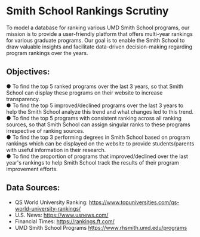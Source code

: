 # Smith School Rankings Scrutiny

To model a database for ranking various UMD Smith School programs, our mission is to provide a user-friendly platform that offers multi-year rankings for various graduate programs. Our goal is to enable the Smith School to draw valuable insights and facilitate data-driven decision-making regarding program rankings over the years.  

## **Objectives:** ##
●	To find the top 5 ranked programs over the last 3 years, so that Smith School can display these programs on their website to increase transparency.  
●	To find the top 5 improved/declined programs over the last 3 years to help the Smith School analyze this trend and what changes led to this trend.  
●	To find the top 5 programs with consistent ranking across all ranking sources, so that Smith School can assign singular ranks to these programs irrespective of ranking sources.   
●	To find the top 3 performing degrees in Smith School based on program rankings which can be displayed on the website to provide students/parents with useful information in their research.   
●	To find the proportion of programs that improved/declined over the last year's rankings to help Smith School track the results of their program improvement efforts.  

## **Data Sources:** ##
 * QS World University Ranking:  https://www.topuniversities.com/qs-world-university-rankings/
 * U.S. News:  https://www.usnews.com/
 * Financial Times:  https://rankings.ft.com/
 * UMD Smith School Programs https://www.rhsmith.umd.edu/programs


